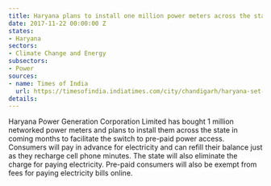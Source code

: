 ```yaml
---
title: Haryana plans to install one million power meters across the state
date: 2017-11-22 00:00:00 Z
states:
- Haryana
sectors:
- Climate Change and Energy
subsectors:
- Power
sources:
- name: Times of India
  url: https://timesofindia.indiatimes.com/city/chandigarh/haryana-set-for-pre-paid-power-meters/articleshow/61676744.cms
details: 
---
```


Haryana Power Generation Corporation Limited has bought 1 million networked power meters and plans to install them across the state in coming months to facilitate the switch to pre-paid power access. Consumers will pay in advance for electricity and can refill their balance just as they recharge cell phone minutes. The state will also eliminate the charge for paying electricity. Pre-paid consumers will also be exempt from fees for paying electricity bills online. 
